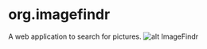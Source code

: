 # org.imagefindr

A web application to search for pictures.
![alt ImageFindr](https://i.imgur.com/Ylra3Up.png)
